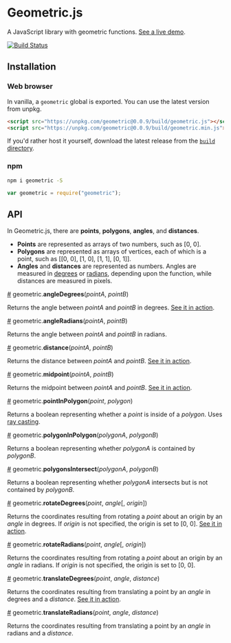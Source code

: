 # Geometric.js
A JavaScript library with geometric functions. [See a live demo](https://bl.ocks.org/harrystevens/c4eddfb97535e8e01643325cb43175ff).

[![Build Status](https://travis-ci.org/HarryStevens/geometric.svg?branch=master)](https://travis-ci.org/HarryStevens/geometric)

## Installation

### Web browser
In vanilla, a `geometric` global is exported. You can use the latest version from unpkg.
```html
<script src="https://unpkg.com/geometric@0.0.9/build/geometric.js"></script>
<script src="https://unpkg.com/geometric@0.0.9/build/geometric.min.js"></script>
```
If you'd rather host it yourself, download the latest release from the [`build` directory](https://github.com/HarryStevens/geometric/tree/master/build).

### npm

```bash
npm i geometric -S
```
```js
var geometric = require("geometric");
```

## API

In Geometric.js, there are <b>points</b>, <b>polygons</b>, <b>angles</b>, and <b>distances</b>.
* <b>Points</b> are represented as arrays of two numbers, such as [0, 0].
* <b>Polygons</b> are represented as arrays of vertices, each of which is a point, such as [[0, 0], [1, 0], [1, 1], [0, 1]].
* <b>Angles</b> and <b>distances</b> are represented as numbers. Angles are measured in [degrees](https://en.wikipedia.org/wiki/Degree_(angle)) or [radians](https://en.wikipedia.org/wiki/Radian), depending upon the function, while distances are measured in pixels.

<a name="angleDegrees" href="#angleDegrees">#</a> geometric.<b>angleDegrees</b>(<em>pointA</em>, <em>pointB</em>)

Returns the angle between <em>pointA</em> and <em>pointB</em> in degrees. [See it in action](https://bl.ocks.org/harrystevens/b212d3166a85aecb9d5fc61cf660de23).

<a name="angleRadians" href="#angleRadians">#</a> geometric.<b>angleRadians</b>(<em>pointA</em>, <em>pointB</em>)

Returns the angle between <em>pointA</em> and <em>pointB</em> in radians.

<a name="distance" href="#distance">#</a> geometric.<b>distance</b>(<em>pointA</em>, <em>pointB</em>)

Returns the distance between <em>pointA</em> and <em>pointB</em>. [See it in action](https://bl.ocks.org/harrystevens/c4eddfb97535e8e01643325cb43175ff).

<a name="midpoint" href="#midpoint">#</a> geometric.<b>midpoint</b>(<em>pointA</em>, <em>pointB</em>)

Returns the midpoint between <em>pointA</em> and <em>pointB</em>. [See it in action](https://bl.ocks.org/harrystevens/c4eddfb97535e8e01643325cb43175ff).

<a name="pointInPolygon" href="#pointInPolygon">#</a> geometric.<b>pointInPolygon</b>(<em>point</em>, <em>polygon</em>)

Returns a boolean representing whether a <em>point</em> is inside of a <em>polygon</em>. Uses [ray casting](https://en.wikipedia.org/wiki/Point_in_polygon#Ray_casting_algorithm).

<a name="polygonInPolygon" href="#polygonInPolygon">#</a> geometric.<b>polygonInPolygon</b>(<em>polygonA</em>, <em>polygonB</em>)

Returns a boolean representing whether <em>polygonA</em> is contained by <em>polygonB</em>.

<a name="polygonsIntersect" href="#polygonsIntersect">#</a> geometric.<b>polygonsIntersect</b>(<em>polygonA</em>, <em>polygonB</em>)

Returns a boolean representing whether <em>polygonA</em> intersects but is not contained by <em>polygonB</em>.

<a name="rotateDegrees" href="#rotateDegrees">#</a> geometric.<b>rotateDegrees</b>(<em>point</em>, <em>angle</em>[, <em>origin</em>])

Returns the coordinates resulting from rotating a <em>point</em> about an origin by an <em>angle</em> in degrees. If <em>origin</em> is not specified, the origin is set to [0, 0]. [See it in action](https://bl.ocks.org/harrystevens/5fe49df19892c04dfb9883c217571409).

<a name="rotateRadians" href="#rotateRadians">#</a> geometric.<b>rotateRadians</b>(<em>point</em>, <em>angle</em>[, <em>origin</em>])

Returns the coordinates resulting from rotating a <em>point</em> about an origin by an <em>angle</em> in radians. If <em>origin</em> is not specified, the origin is set to [0, 0].

<a name="translateDegrees" href="#translateDegrees">#</a> geometric.<b>translateDegrees</b>(<em>point</em>, <em>angle</em>, <em>distance</em>)

Returns the coordinates resulting from translating a point by an <em>angle</em> in degrees and a <em>distance</em>. [See it in action](https://bl.ocks.org/harrystevens/c4eddfb97535e8e01643325cb43175ff).

<a name="translateRadians" href="#translateRadians">#</a> geometric.<b>translateRadians</b>(<em>point</em>, <em>angle</em>, <em>distance</em>)

Returns the coordinates resulting from translating a point by an <em>angle</em> in radians and a <em>distance</em>.